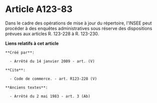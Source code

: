 # Article A123-83

Dans le cadre des opérations de mise à jour du répertoire, l'INSEE peut procéder à des enquêtes administratives sous réserve
des dispositions prévues aux articles R. 123-228 à R. 123-230.

**Liens relatifs à cet article**

	**Créé par**:

	  - Arrêté du 14 janvier 2009 - art. (V)

	**Cite**:

	  - Code de commerce. - art. R123-228 (V)

	**Anciens textes**:

	  - Arrêté du 2 mai 1983 - art. 3 (Ab)
